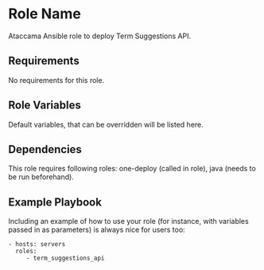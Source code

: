 Role Name
=========

Ataccama Ansible role to deploy Term Suggestions API.

Requirements
------------

No requirements for this role.

Role Variables
--------------

Default variables, that can be overridden will be listed here.

Dependencies
------------

This role requires following roles: one-deploy (called in role), java (needs to be run beforehand).

Example Playbook
----------------

Including an example of how to use your role (for instance, with variables passed in as parameters) is always nice for users too:

    - hosts: servers
      roles:
         - term_suggestions_api
